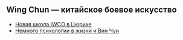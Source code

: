 ## Wing Chun &mdash; китайское боевое искусство

- [Новая школа IWCO в Цюрихе](https://github.com/finelit/blog/blob/master/iwco/new_school.md)
- [Немного психологии в жизни и Вин Чун](https://github.com/finelit/blog/blob/master/iwco/persistance.md)
